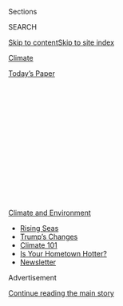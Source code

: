 <div id="app">

<div>

<div>

<div>

<div class="NYTAppHideMasthead css-1q2w90k e1suatyy0">

<div class="section css-ui9rw0 e1suatyy2">

<div class="css-eph4ug er09x8g0">

<div class="css-6n7j50">

</div>

<span class="css-1dv1kvn">Sections</span>

<div class="css-10488qs">

<span class="css-1dv1kvn">SEARCH</span>

</div>

[Skip to content](#site-content)[Skip to site
index](#site-index)

</div>

<div id="masthead-section-label" class="css-1wr3we4 eaxe0e00">

[Climate](https://www.nytimes3xbfgragh.onion/section/climate)

</div>

<div class="css-10698na e1huz5gh0">

</div>

</div>

<div id="masthead-bar-one" class="section hasLinks css-15hmgas e1csuq9d3">

<div class="css-uqyvli e1csuq9d0">

</div>

<div class="css-1uqjmks e1csuq9d1">

</div>

<div class="css-9e9ivx">

[](https://myaccount.nytimes3xbfgragh.onion/auth/login?response_type=cookie&client_id=vi)

</div>

<div class="css-1bvtpon e1csuq9d2">

[Today’s
Paper](https://www.nytimes3xbfgragh.onion/section/todayspaper)

</div>

</div>

</div>

</div>

<div data-aria-hidden="false">

<div id="site-content" data-role="main">

<div>

<div class="css-1aor85t" style="opacity:0.000000001;z-index:-1;visibility:hidden">

<div class="css-1hqnpie">

<div class="css-epjblv">

<span class="css-17xtcya">[Climate](/section/climate)</span><span class="css-x15j1o">|</span><span class="css-fwqvlz">A
Quarter of Bangladesh Is Flooded. Millions Have Lost
Everything.</span>

</div>

<div class="css-k008qs">

<div class="css-1iwv8en">

<span class="css-18z7m18"></span>

<div>

</div>

</div>

<span class="css-1n6z4y">https://nyti.ms/334VB7c</span>

<div class="css-1705lsu">

<div class="css-4xjgmj">

<div class="css-4skfbu" data-role="toolbar" data-aria-label="Social Media Share buttons, Save button, and Comments Panel with current comment count" data-testid="share-tools">

  - 
  - 
  - 
  - 
    
    <div class="css-6n7j50">
    
    </div>

  - 
  - 

</div>

</div>

</div>

</div>

</div>

</div>

<div id="NYT_TOP_BANNER_REGION" class="css-13pd83m">

<div>

<div id="styln-prism-menu-1591906231550" class="section interactive-content interactive-size-medium css-1edisqu">

<div class="css-17ih8de interactive-body">

<div id="scroll-container" class="css-1gj85ro">

[<span class="styln-title-wrap"><span class="css-1pje3qr">Climate
and</span><span class="css-1pje3qr">
Environment</span></span>](https://www.nytimes3xbfgragh.onion/section/climate?action=click&pgtype=Article&state=default&region=TOP_BANNER&context=storylines_menu)

  - [Rising
    Seas](https://www.nytimes3xbfgragh.onion/2020/07/30/climate/sea-level-inland-floods.html?action=click&pgtype=Article&state=default&region=TOP_BANNER&context=storylines_menu)
  - [Trump’s
    Changes](https://www.nytimes3xbfgragh.onion/interactive/2020/climate/trump-environment-rollbacks.html?action=click&pgtype=Article&state=default&region=TOP_BANNER&context=storylines_menu)
  - [Climate 101](https://www.nytimes3xbfgragh.onion/interactive/2020/04/19/climate/climate-crash-course-1.html?action=click&pgtype=Article&state=default&region=TOP_BANNER&context=storylines_menu)
  - [Is Your Hometown
    Hotter?](https://www.nytimes3xbfgragh.onion/interactive/2018/08/30/climate/how-much-hotter-is-your-hometown.html?action=click&pgtype=Article&state=default&region=TOP_BANNER&context=storylines_menu)
  - [Newsletter](https://www.nytimes3xbfgragh.onion/newsletters/climate-change?action=click&pgtype=Article&state=default&region=TOP_BANNER&context=storylines_menu)

</div>

</div>

</div>

</div>

</div>

<div id="top-wrapper" class="css-1sy8kpn">

<div id="top-slug" class="css-l9onyx">

Advertisement

</div>

[Continue reading the main
story](#after-top)

<div class="ad top-wrapper" style="text-align:center;height:100%;display:block;min-height:250px">

<div id="top" class="place-ad" data-position="top" data-size-key="top">

</div>

</div>

<div id="after-top">

</div>

</div>

<div>

<div id="sponsor-wrapper" class="css-1hyfx7x">

<div id="sponsor-slug" class="css-19vbshk">

Supported by

</div>

[Continue reading the main
story](#after-sponsor)

<div id="sponsor" class="ad sponsor-wrapper" style="text-align:center;height:100%;display:block">

</div>

<div id="after-sponsor">

</div>

</div>

<div class="css-186x18t">

Inequity at the boiling point

</div>

<div class="css-1vkm6nb ehdk2mb0">

# A Quarter of Bangladesh Is Flooded. Millions Have Lost Everything.

</div>

The country’s latest calamity illustrates a striking inequity of our
time: The people least responsible for climate change are among those
most hurt by its
consequences.

<div class="css-79elbk" data-testid="photoviewer-wrapper">

<div class="css-z3e15g" data-testid="photoviewer-wrapper-hidden">

</div>

<div class="css-1a48zt4 ehw59r15" data-testid="photoviewer-children">

![<span class="css-16f3y1r e13ogyst0" data-aria-hidden="true">Floodwaters
in Bogura, Bangladesh, near the Brahmaputra River, in
mid-July.  </span><span class="css-cnj6d5 e1z0qqy90" itemprop="copyrightHolder"><span class="css-1ly73wi e1tej78p0">Credit...</span><span><span>Mohammad
Ponir
Hossain/Reuters</span></span></span>](https://static01.graylady3jvrrxbe.onion/images/2020/07/30/climate/30CLI-BANGLADESH1/merlin_174670302_d722e08d-7dcb-4371-965a-6453e3508c4f-articleLarge.jpg?quality=75&auto=webp&disable=upscale)

</div>

</div>

<div class="css-18e8msd">

<div class="css-vp77d3 epjyd6m0">

<div class="css-1baulvz">

By [<span class="css-1baulvz" itemprop="name">Somini
Sengupta</span>](https://www.nytimes3xbfgragh.onion/by/somini-sengupta)
and <span class="css-1baulvz last-byline" itemprop="name">Julfikar Ali
Manik</span>

</div>

</div>

  - 
    
    <div class="css-ld3wwf e16638kd2">
    
    July 30,
    2020
    
    </div>

  - 
    
    <div class="css-4xjgmj">
    
    <div class="css-d8bdto" data-role="toolbar" data-aria-label="Social Media Share buttons, Save button, and Comments Panel with current comment count" data-testid="share-tools">
    
      - 
      - 
      - 
      - 
        
        <div class="css-6n7j50">
        
        </div>
    
      - 
      - 
    
    </div>
    
    </div>

</div>

</div>

<div class="section meteredContent css-1r7ky0e" name="articleBody" itemprop="articleBody">

<div class="css-1fanzo5 StoryBodyCompanionColumn">

<div class="css-53u6y8">

Torrential rains have submerged at least a quarter of Bangladesh,
washing away the few things that count as assets for some of the world’s
poorest people — their goats and chickens, houses of mud and tin, sacks
of rice stored for the lean season.

It is the latest calamity to strike the delta nation of 165 million
people. Only two months ago, [a cyclone pummeled the country’s
southwest](https://www.nytimes3xbfgragh.onion/2020/05/20/world/asia/cyclone-amphan-india-bangladesh.html).
Along the coast, a rising sea has swallowed entire villages. And while
it’s too soon to ascertain what role climate change has played in these
latest floods, Bangladesh is already witnessing a pattern of more severe
and more frequent river flooding than in the past along the mighty
Brahmaputra River, scientists say, and that is projected to worsen in
the years ahead as climate change intensifies the
rains.

</div>

</div>

<div id="2020-07-28-bangladesh-flooding-embed" class="section interactive-content interactive-size-scoop css-1yo67og" data-id="100000007263672">

<div class="css-17ih8de interactive-body" data-sourceid="100000007263672">

<div class="g-story g-freebird g-max-limit" data-preview-slug="2020-07-28-bangladesh-flooding">

<div class="g-container">

<div class="g-asset g-graphic" style="max-width: 740px">

<div data-role="img">

<div id="g-bangladesh-flood-box" class="ai2html">

<div id="g-bangladesh-flood-Artboard_1" class="g-artboard" style="min-width: 468px;max-width: 599px;max-height: 816px" data-aspect-ratio="0.734" data-min-width="468" data-max-width="599">

<div style="padding: 0 0 136.2806% 0;">

</div>

![](data:image/gif;base64,R0lGODlhCgAKAIAAAB8fHwAAACH5BAEAAAAALAAAAAAKAAoAAAIIhI+py+0PYysAOw==)

<div id="g-ai0-1" class="g-Layer_2 g-aiAbs g-aiPointText" style="top:5.6078%;margin-top:-8.8px;left:42.3565%;width:78px;">

BHUTAN

</div>

<div id="g-ai0-2" class="g-Layer_2 g-aiAbs g-aiPointText" style="top:10.7818%;margin-top:-8.8px;left:2.9914%;width:66px;">

NEPAL

</div>

<div id="g-ai0-3" class="g-Layer_2 g-aiAbs g-aiPointText" style="top:16.4263%;margin-top:-8.8px;left:84.8713%;width:60px;">

INDIA

</div>

<div id="g-ai0-4" class="g-Layer_2 g-aiAbs g-aiPointText" style="top:19.8625%;margin-top:-6.7px;left:37.2198%;width:68px;">

Kurigram

</div>

<div id="g-ai0-5" class="g-Layer_2 g-aiAbs g-aiPointText" style="top:21.7483%;margin-top:-6.7px;left:22.9852%;width:61px;">

Rangpur

</div>

<div id="g-ai0-6" class="g-Layer_2 g-aiAbs g-aiPointText" style="top:23.4764%;margin-top:-8.7px;left:50.8114%;width:175px;">

Flooded areas July
19-24

</div>

<div id="g-ai0-7" class="g-Layer_2 g-aiAbs g-aiPointText" style="top:26.6122%;margin-top:-8.7px;left:50.8114%;width:154px;">

Usual bodies of
water

</div>

<div id="g-ai0-8" class="g-Layer_2 g-aiAbs g-aiPointText" style="transform: matrix(0.1373,0.9905,-0.9905,0.1373,0,0);transform-origin: 50% 56.8380634390651%;-webkit-transform: matrix(0.1373,0.9905,-0.9905,0.1373,0,0);-webkit-transform-origin: 50% 56.8380634390651%;-ms-transform: matrix(0.1373,0.9905,-0.9905,0.1373,0,0);-ms-transform-origin: 50% 56.8380634390651%;top:34.5429%;margin-top:-7.3px;left:36.355%;margin-left:-58.5px;width:117px;">

Brahmaputra
River

</div>

<div id="g-ai0-9" class="g-Layer_2 g-aiAbs g-aiPointText" style="top:32.2532%;margin-top:-6.7px;left:39.1474%;width:64px;">

Jamalpur

</div>

<div id="g-ai0-10" class="g-Layer_2 g-aiAbs g-aiPointText" style="top:32.41%;margin-top:-6.7px;left:70.0626%;width:51px;">

Sylhet

</div>

<div id="g-ai0-11" class="g-Layer_2 g-aiAbs g-aiPointText" style="top:38.9952%;margin-top:-6.7px;left:17.5974%;width:62px;">

Rajshahi

</div>

<div id="g-ai0-12" class="g-Layer_2 g-aiAbs g-aiPointText" style="top:40.7199%;margin-top:-6.7px;left:42.1662%;width:54px;">

Tangail

</div>

<div id="g-ai0-13" class="g-Layer_2 g-aiAbs g-aiPointText" style="top:44.0125%;margin-top:-6.7px;left:28.8812%;width:51px;">

Pabna

</div>

<div id="g-ai0-14" class="g-Layer_2 g-aiAbs g-aiPointText" style="top:46.2165%;margin-top:-8.8px;left:3.4952%;width:60px;">

INDIA

</div>

<div id="g-ai0-15" class="g-Layer_2 g-aiAbs g-aiPointText" style="top:46.7623%;margin-top:-8.2px;left:49.642%;width:57px;">

Dhaka

</div>

<div id="g-ai0-16" class="g-Layer_2 g-aiAbs g-aiPointText" style="top:51.5385%;margin-top:-6.7px;left:60.6187%;width:57px;">

Comilla

</div>

<div id="g-ai0-17" class="g-Layer_2 g-aiAbs g-aiPointText" style="top:54.8311%;margin-top:-6.7px;left:27.7114%;width:57px;">

Jessore

</div>

<div id="g-ai0-18" class="g-Layer_2 g-aiAbs g-aiPointText" style="top:56.1847%;margin-top:-11.3px;left:36.4117%;width:142px;">

BANGLADESH

</div>

<div id="g-ai0-19" class="g-Layer_2 g-aiAbs g-aiPointText" style="top:59.0644%;margin-top:-6.7px;left:34.1223%;width:55px;">

Khulna

</div>

<div id="g-ai0-20" class="g-Layer_2 g-aiAbs g-aiPointText" style="top:61.8142%;margin-top:-8.2px;left:12.154%;width:63px;">

Kolkata

</div>

<div id="g-ai0-21" class="g-Layer_2 g-aiAbs g-aiPointText" style="top:65.4204%;margin-top:-8.2px;left:73.3835%;width:81px;">

Chittagong

</div>

<div id="g-ai0-22" class="g-Layer_2 g-aiAbs g-aiPointText" style="top:84.787%;margin-top:-8.8px;left:83.2627%;width:92px;">

MYANMAR

</div>

<div id="g-ai0-23" class="g-Layer_2 g-aiAbs g-aiPointText" style="top:93.4046%;margin-top:-6.7px;left:14.2641%;width:67px;">

100
KM

</div>

<div id="g-ai0-24" class="g-Layer_2 g-aiAbs" style="top:93.7608%;left:47.5106%;width:32.265%;">

Bay of
Bengal

</div>

<div id="g-ai0-25" class="g-Layer_2 g-aiAbs g-aiPointText" style="top:97.5595%;margin-top:-13.2px;left:14.2641%;width:77px;">

60
MILES

</div>

</div>

<div id="g-bangladesh-flood-Artboard_3" class="g-artboard" style="min-width: 600px;max-width: 739px;max-height: 785px" data-aspect-ratio="0.942" data-min-width="600" data-max-width="739">

<div style="padding: 0 0 106.194% 0;">

</div>

![](data:image/gif;base64,R0lGODlhCgAKAIAAAB8fHwAAACH5BAEAAAAALAAAAAAKAAoAAAIIhI+py+0PYysAOw==)

<div id="g-ai1-1" class="g-Layer_2 g-aiAbs g-aiPointText" style="top:5.4563%;margin-top:-8.8px;left:44.0485%;width:78px;">

BHUTAN

</div>

<div id="g-ai1-2" class="g-Layer_2 g-aiAbs g-aiPointText" style="top:10.6355%;margin-top:-8.8px;left:13.3438%;width:66px;">

NEPAL

</div>

<div id="g-ai1-3" class="g-Layer_2 g-aiAbs g-aiPointText" style="top:16.2856%;margin-top:-8.8px;left:77.2101%;width:60px;">

INDIA

</div>

<div id="g-ai1-4" class="g-Layer_2 g-aiAbs g-aiPointText" style="top:19.8821%;margin-top:-6.7px;left:40.0419%;width:68px;">

Kurigram

</div>

<div id="g-ai1-5" class="g-Layer_2 g-aiAbs g-aiPointText" style="top:21.7697%;margin-top:-6.7px;left:28.9389%;width:61px;">

Rangpur

</div>

<div id="g-ai1-6" class="g-Layer_2 g-aiAbs g-aiPointText" style="top:23.3426%;margin-top:-8.7px;left:50.6433%;width:175px;">

Flooded areas July
19-24

</div>

<div id="g-ai1-7" class="g-Layer_2 g-aiAbs g-aiPointText" style="top:26.4816%;margin-top:-8.7px;left:50.6433%;width:154px;">

Usual bodies of
water

</div>

<div id="g-ai1-8" class="g-Layer_2 g-aiAbs g-aiPointText" style="transform: matrix(0.1373,0.9905,-0.9905,0.1373,0,0);transform-origin: 50% 56.8380634390651%;-webkit-transform: matrix(0.1373,0.9905,-0.9905,0.1373,0,0);-webkit-transform-origin: 50% 56.8380634390651%;-ms-transform: matrix(0.1373,0.9905,-0.9905,0.1373,0,0);-ms-transform-origin: 50% 56.8380634390651%;top:34.42%;margin-top:-7.3px;left:39.3674%;margin-left:-58.5px;width:117px;">

Brahmaputra
River

</div>

<div id="g-ai1-9" class="g-Layer_2 g-aiAbs g-aiPointText" style="top:32.2851%;margin-top:-6.7px;left:41.5454%;width:64px;">

Jamalpur

</div>

<div id="g-ai1-10" class="g-Layer_2 g-aiAbs g-aiPointText" style="top:32.442%;margin-top:-6.7px;left:65.6593%;width:51px;">

Sylhet

</div>

<div id="g-ai1-11" class="g-Layer_2 g-aiAbs g-aiPointText" style="top:39.0337%;margin-top:-6.7px;left:24.7364%;width:62px;">

Rajshahi

</div>

<div id="g-ai1-12" class="g-Layer_2 g-aiAbs g-aiPointText" style="top:40.7601%;margin-top:-6.7px;left:43.9001%;width:54px;">

Tangail

</div>

<div id="g-ai1-13" class="g-Layer_2 g-aiAbs g-aiPointText" style="top:43.899%;margin-top:-6.7px;left:33.5378%;width:51px;">

Pabna

</div>

<div id="g-ai1-14" class="g-Layer_2 g-aiAbs g-aiPointText" style="top:46.2622%;margin-top:-8.8px;left:13.7367%;width:60px;">

INDIA

</div>

<div id="g-ai1-15" class="g-Layer_2 g-aiAbs g-aiPointText" style="top:46.6516%;margin-top:-8.2px;left:49.7312%;width:57px;">

Dhaka

</div>

<div id="g-ai1-16" class="g-Layer_2 g-aiAbs g-aiPointText" style="top:51.4324%;margin-top:-6.7px;left:58.2931%;width:57px;">

Comilla

</div>

<div id="g-ai1-17" class="g-Layer_2 g-aiAbs g-aiPointText" style="top:54.7283%;margin-top:-6.7px;left:32.6254%;width:57px;">

Jessore

</div>

<div id="g-ai1-18" class="g-Layer_2 g-aiAbs g-aiPointText" style="top:56.0832%;margin-top:-11.3px;left:39.4116%;width:142px;">

BANGLADESH

</div>

<div id="g-ai1-19" class="g-Layer_2 g-aiAbs g-aiPointText" style="top:58.9658%;margin-top:-6.7px;left:37.6259%;width:55px;">

Khulna

</div>

<div id="g-ai1-20" class="g-Layer_2 g-aiAbs g-aiPointText" style="top:61.7183%;margin-top:-8.2px;left:20.4906%;width:63px;">

Kolkata

</div>

<div id="g-ai1-21" class="g-Layer_2 g-aiAbs g-aiPointText" style="top:65.3281%;margin-top:-8.2px;left:68.2496%;width:81px;">

Chittagong

</div>

<div id="g-ai1-22" class="g-Layer_2 g-aiAbs g-aiPointText" style="top:84.7137%;margin-top:-8.8px;left:75.9554%;width:92px;">

MYANMAR

</div>

<div id="g-ai1-23" class="g-Layer_2 g-aiAbs g-aiPointText" style="top:93.3398%;margin-top:-6.7px;left:22.1364%;width:67px;">

100
KM

</div>

<div id="g-ai1-24" class="g-Layer_2 g-aiAbs" style="top:93.8534%;left:48.0687%;width:25.1667%;">

Bay of
Bengal

</div>

<div id="g-ai1-25" class="g-Layer_2 g-aiAbs g-aiPointText" style="top:97.4989%;margin-top:-13.2px;left:22.1364%;width:77px;">

60
MILES

</div>

</div>

<div id="g-bangladesh-flood-Artboard_4" class="g-artboard" style="max-width: 467px;max-height: 829px" data-aspect-ratio="0.563" data-min-width="0" data-max-width="467">

<div style="padding: 0 0 177.5703% 0;">

</div>

![](data:image/gif;base64,R0lGODlhCgAKAIAAAB8fHwAAACH5BAEAAAAALAAAAAAKAAoAAAIIhI+py+0PYysAOw==)

<div id="g-ai2-1" class="g-Layer_2 g-aiAbs g-aiPointText" style="top:4.8945%;margin-top:-7.1px;left:40.8325%;width:69px;">

BHUTAN

</div>

<div id="g-ai2-2" class="g-Layer_2 g-aiAbs g-aiPointText" style="top:14.0928%;margin-top:-7.1px;left:70.0498%;width:54px;">

INDIA

</div>

<div id="g-ai2-3" class="g-Layer_2 g-aiAbs g-aiPointText" style="top:19.3286%;margin-top:-6px;left:34.1346%;width:62px;">

Kurigram

</div>

<div id="g-ai2-4" class="g-Layer_2 g-aiAbs g-aiPointText" style="top:21.2103%;margin-top:-6px;left:15.5733%;width:56px;">

Rangpur

</div>

<div id="g-ai2-5" class="g-Layer_2 g-aiAbs g-aiPointText" style="top:22.8679%;margin-top:-7.8px;left:45.2915%;width:156px;">

Flooded areas July
19-24

</div>

<div id="g-ai2-6" class="g-Layer_2 g-aiAbs g-aiPointText" style="top:26.0591%;margin-top:-7.8px;left:45.3615%;width:137px;">

Usual bodies of
water

</div>

<div id="g-ai2-7" class="g-Layer_2 g-aiAbs g-aiPointText" style="transform: matrix(0.0935,0.9956,-0.9956,0.0935,0,0);transform-origin: 50% 56.8380634390651%;-webkit-transform: matrix(0.0935,0.9956,-0.9956,0.0935,0,0);-webkit-transform-origin: 50% 56.8380634390651%;-ms-transform: matrix(0.0935,0.9956,-0.9956,0.0935,0,0);-ms-transform-origin: 50% 56.8380634390651%;top:34.9743%;margin-top:-7.3px;left:33.0405%;margin-left:-58.5px;width:117px;">

Brahmaputra
River

</div>

<div id="g-ai2-8" class="g-Layer_2 g-aiAbs g-aiPointText" style="top:31.7226%;margin-top:-6px;left:36.6481%;width:59px;">

Jamalpur

</div>

<div id="g-ai2-9" class="g-Layer_2 g-aiAbs g-aiPointText" style="top:31.9103%;margin-top:-6px;left:76.9608%;width:47px;">

Sylhet

</div>

<div id="g-ai2-10" class="g-Layer_2 g-aiAbs g-aiPointText" style="top:38.2928%;margin-top:-6px;left:8.5475%;width:57px;">

Rajshahi

</div>

<div id="g-ai2-11" class="g-Layer_2 g-aiAbs g-aiPointText" style="top:40.17%;margin-top:-6px;left:40.5846%;width:50px;">

Tangail

</div>

<div id="g-ai2-12" class="g-Layer_2 g-aiAbs g-aiPointText" style="top:43.3612%;margin-top:-6px;left:23.2612%;width:48px;">

Pabna

</div>

<div id="g-ai2-13" class="g-Layer_2 g-aiAbs g-aiPointText" style="top:46.0657%;margin-top:-7.4px;left:50.3327%;width:53px;">

Dhaka

</div>

<div id="g-ai2-14" class="g-Layer_2 g-aiAbs g-aiPointText" style="top:50.8699%;margin-top:-6px;left:64.6462%;width:52px;">

Comilla

</div>

<div id="g-ai2-15" class="g-Layer_2 g-aiAbs g-aiPointText" style="top:53.5138%;margin-top:-7.1px;left:2.1039%;width:54px;">

INDIA

</div>

<div id="g-ai2-16" class="g-Layer_2 g-aiAbs g-aiPointText" style="top:54.0612%;margin-top:-6px;left:21.736%;width:53px;">

Jessore

</div>

<div id="g-ai2-17" class="g-Layer_2 g-aiAbs g-aiPointText" style="top:55.502%;margin-top:-9.7px;left:33.0807%;width:127px;">

BANGLADESH

</div>

<div id="g-ai2-18" class="g-Layer_2 g-aiAbs g-aiPointText" style="top:58.3787%;margin-top:-6px;left:30.0955%;width:50px;">

Khulna

</div>

<div id="g-ai2-19" class="g-Layer_2 g-aiAbs g-aiPointText" style="top:62.585%;margin-top:-7.4px;left:74.7251%;width:74px;">

Chittagong

</div>

<div id="g-ai2-20" class="g-Layer_2 g-aiAbs g-aiPointText" style="top:64.8376%;margin-top:-7.4px;left:3.7803%;width:58px;">

Kolkata

</div>

<div id="g-ai2-21" class="g-Layer_2 g-aiAbs g-aiPointText" style="top:91.9313%;margin-top:-6.7px;left:4.7271%;width:67px;">

100
KM

</div>

<div id="g-ai2-22" class="g-Layer_2 g-aiAbs" style="top:92.5455%;left:48.3546%;width:42%;">

Bay of
Bengal

</div>

<div id="g-ai2-23" class="g-Layer_2 g-aiAbs g-aiPointText" style="top:96.9058%;margin-top:-13.2px;left:4.7271%;width:77px;">

60
MILES

</div>

</div>

<div id="g-bangladesh-flood-Artboard_6" class="g-artboard" style="min-width: 740px;" data-aspect-ratio="1.162" data-min-width="740">

<div style="padding: 0 0 86.0811% 0;">

</div>

![](data:image/gif;base64,R0lGODlhCgAKAIAAAB8fHwAAACH5BAEAAAAALAAAAAAKAAoAAAIIhI+py+0PYysAOw==)

<div id="g-ai3-1" class="g-Layer_3 g-aiAbs g-aiPointText" style="top:2.1712%;margin-top:-8.8px;left:43.0254%;width:79px;">

BHUTAN

</div>

<div id="g-ai3-2" class="g-Layer_3 g-aiAbs g-aiPointText" style="top:7.8227%;margin-top:-8.8px;left:14.0317%;width:66px;">

NEPAL

</div>

<div id="g-ai3-3" class="g-Layer_3 g-aiAbs g-aiPointText" style="top:14.4161%;margin-top:-8.8px;left:74.3389%;width:60px;">

INDIA

</div>

<div id="g-ai3-4" class="g-Layer_3 g-aiAbs g-aiPointText" style="top:18.3984%;margin-top:-7.2px;left:39.2421%;width:72px;">

Kurigram

</div>

<div id="g-ai3-5" class="g-Layer_3 g-aiAbs g-aiPointText" style="top:20.6009%;margin-top:-7.2px;left:28.7578%;width:65px;">

Rangpur

</div>

<div id="g-ai3-6" class="g-Layer_3 g-aiAbs g-aiPointText" style="top:22.5637%;margin-top:-8.7px;left:49.2528%;width:175px;">

Flooded areas July
19-24

</div>

<div id="g-ai3-7" class="g-Layer_3 g-aiAbs g-aiPointText" style="top:26.1744%;margin-top:-8.7px;left:49.2528%;width:154px;">

Usual bodies of
water

</div>

<div id="g-ai3-8" class="g-Layer_3 g-aiAbs g-aiPointText" style="transform: matrix(0.1373,0.9905,-0.9905,0.1373,0,0);transform-origin: 50% 55.6491876534356%;-webkit-transform: matrix(0.1373,0.9905,-0.9905,0.1373,0,0);-webkit-transform-origin: 50% 55.6491876534356%;-ms-transform: matrix(0.1373,0.9905,-0.9905,0.1373,0,0);-ms-transform-origin: 50% 55.6491876534356%;top:35.4554%;margin-top:-8.9px;left:38.5513%;margin-left:-66px;width:132px;">

Brahmaputra
River

</div>

<div id="g-ai3-9" class="g-Layer_3 g-aiAbs g-aiPointText" style="top:32.8458%;margin-top:-7.2px;left:40.6618%;width:68px;">

Jamalpur

</div>

<div id="g-ai3-10" class="g-Layer_3 g-aiAbs g-aiPointText" style="top:33.0028%;margin-top:-7.2px;left:63.4319%;width:53px;">

Sylhet

</div>

<div id="g-ai3-11" class="g-Layer_3 g-aiAbs g-aiPointText" style="top:40.6951%;margin-top:-7.2px;left:24.7895%;width:65px;">

Rajshahi

</div>

<div id="g-ai3-12" class="g-Layer_3 g-aiAbs g-aiPointText" style="top:41.5747%;margin-top:-8.8px;left:1.6232%;width:60px;">

INDIA

</div>

<div id="g-ai3-13" class="g-Layer_3 g-aiAbs g-aiPointText" style="top:42.7359%;margin-top:-7.2px;left:42.8852%;width:57px;">

Tangail

</div>

<div id="g-ai3-14" class="g-Layer_3 g-aiAbs g-aiPointText" style="top:46.5036%;margin-top:-7.2px;left:33.1004%;width:54px;">

Pabna

</div>

<div id="g-ai3-15" class="g-Layer_3 g-aiAbs g-aiPointText" style="top:49.8848%;margin-top:-8.8px;left:48.3913%;width:60px;">

Dhaka

</div>

<div id="g-ai3-16" class="g-Layer_3 g-aiAbs g-aiPointText" style="top:55.2948%;margin-top:-7.2px;left:56.4761%;width:60px;">

Comilla

</div>

<div id="g-ai3-17" class="g-Layer_3 g-aiAbs g-aiPointText" style="top:59.0624%;margin-top:-7.2px;left:32.2388%;width:60px;">

Jessore

</div>

<div id="g-ai3-18" class="g-Layer_3 g-aiAbs g-aiPointText" style="top:60.8072%;margin-top:-11.3px;left:38.6468%;width:142px;">

BANGLADESH

</div>

<div id="g-ai3-19" class="g-Layer_3 g-aiAbs g-aiPointText" style="top:64.086%;margin-top:-7.2px;left:36.9607%;width:58px;">

Khulna

</div>

<div id="g-ai3-20" class="g-Layer_3 g-aiAbs g-aiPointText" style="top:67.3102%;margin-top:-8.8px;left:20.7803%;width:66px;">

Kolkata

</div>

<div id="g-ai3-21" class="g-Layer_3 g-aiAbs g-aiPointText" style="top:69.9891%;margin-top:-8.8px;left:86.3321%;width:93px;">

MYANMAR

</div>

<div id="g-ai3-22" class="g-Layer_3 g-aiAbs g-aiPointText" style="top:71.5488%;margin-top:-8.8px;left:65.8777%;width:86px;">

Chittagong

</div>

<div id="g-ai3-23" class="g-Layer_3 g-aiAbs g-aiPointText" style="top:92.8969%;margin-top:-7.8px;left:23.0185%;width:75px;">

100
KM

</div>

<div id="g-ai3-24" class="g-Layer_3 g-aiAbs" style="top:93.5636%;left:47.5056%;width:23.7838%;">

Bay of
Bengal

</div>

<div id="g-ai3-25" class="g-Layer_3 g-aiAbs g-aiPointText" style="top:97.6959%;margin-top:-15.3px;left:23.0185%;width:87px;">

60 MILES

</div>

</div>

</div>

</div>

<div class="g-source">

<span class="g-credit">By Blacki
Migliozzi</span><span class="g-credit_bullet">·</span><span class="g-credit">Source:
Institute of Water and Flood Management, Bangladesh University of
Engineering and Technology</span>

</div>

</div>

</div>

</div>

</div>

</div>

<div class="css-1fanzo5 StoryBodyCompanionColumn">

<div class="css-53u6y8">

“The suffering will go up,” said Sajedul Hasan, the humanitarian
director of BRAC, an international development organization based in
Bangladesh that is distributing food, cash and liquid soap to displaced
people.

</div>

</div>

<div class="css-1fanzo5 StoryBodyCompanionColumn">

<div class="css-53u6y8">

This is one of the most striking inequities of the modern era. Those who
are least responsible for polluting Earth’s atmosphere are among those
most hurt by its consequences. The average American is responsible for
33 times more planet-warming carbon dioxide than the average
Bangladeshi.

This chasm has bedeviled diplomacy for a generation, and it is once
again in stark relief as the coronavirus pandemic upends the global
economy and threatens to push the world’s most vulnerable people deeper
into ruin.

An estimated 24 to 37 percent of the country’s landmass is submerged,
according to government estimates and satellite data By Tuesday,
[according to the most recent figures
available,](https://reliefweb.int/disaster/fl-2020-000161-bgd) nearly a
million homes were inundated and 4.7 million people were affected. At
least 54 have died, most of them children.

The current floods, which are a result of intense rains upstream on the
Brahmaputra, could last through the middle of August. Until then, Taijul
Islam, a 30-year-old sharecropper whose house has washed away, will have
to camp out in a makeshift bamboo shelter on slightly higher ground. At
least he was able to salvage the tin sheet that was once the roof of his
house. Without it, he said, his extended family of nine would be exposed
to the elements.

</div>

</div>

<div class="css-1fanzo5 StoryBodyCompanionColumn">

<div class="css-53u6y8">

Mr. Islam’s predicament is multiplied by the millions among those on the
front lines of climate change. Vanuatu is literally sinking into the
Pacific. Pastoralists in the Horn of Africa are being pushed [to the
edge of
survival](https://www.nytimes3xbfgragh.onion/2018/03/12/climate/kenya-drought.html)
by back-to-back droughts. In the [megacity of
Mumbai](https://www.nytimes3xbfgragh.onion/interactive/2019/11/25/climate/india-monsoon-drought.html),
the rains come in terrifying cloudbursts.

</div>

</div>

<div class="css-79elbk" data-testid="photoviewer-wrapper">

<div class="css-z3e15g" data-testid="photoviewer-wrapper-hidden">

</div>

<div class="css-1a48zt4 ehw59r15" data-testid="photoviewer-children">

![<span class="css-16f3y1r e13ogyst0" data-aria-hidden="true">The
Brahmaputra River in Gauhati, India, in late May as Cyclone Amphan
struck the
area.</span><span class="css-cnj6d5 e1z0qqy90" itemprop="copyrightHolder"><span class="css-1ly73wi e1tej78p0">Credit...</span><span>Anupam
Nath/Associated
Press</span></span>](https://static01.graylady3jvrrxbe.onion/images/2020/07/30/climate/30CLI-BANGLADESH3/merlin_172705776_4f923d33-0b0d-4a53-8f5e-315af616a89a-articleLarge.jpg?quality=75&auto=webp&disable=upscale)

</div>

</div>

<div class="css-1fanzo5 StoryBodyCompanionColumn">

<div class="css-53u6y8">

The inequity is striking, no matter which way you slice it. One recent
analysis found that the [world’s richest 10
percent](https://www.nature.com/articles/s41467-020-16941-y) are
responsible for up to 40 percent of global environmental damage,
including climate change, while the poorest 10 percent account for less
than 5 percent. Another estimated that warming had [reduced incomes in
the world’s poorest
countries](https://www.nytimes3xbfgragh.onion/2019/04/22/climate/climate-change-global-wealth-gap.html)
by between 17 percent and 30
percent.

<div id="NYT_MAIN_CONTENT_1_REGION" class="css-9tf9ac">

<div>

<div id="styln-prism-guide-1593610178459" class="section interactive-content interactive-size-medium css-1ftcdic">

<div class="css-17ih8de interactive-body">

<div id="prism-freeform-block-37356" class="css-19mumt8" data-role="complementary" data-storyline="Climate and Environment" data-truncated="false" tabindex="0">

<div class="css-a8d9oz">

<div>

[](https://www.nytimes3xbfgragh.onion/section/climate?action=click&pgtype=Article&state=default&region=MAIN_CONTENT_1&context=storylines_keepup)

### Climate and Environment ›

#### Keep Up on the Latest Climate News

Updated July 30, 2020

Here’s what you need to know about the latest climate change news this
week:

  -   - [Floods
        in](https://www.nytimes3xbfgragh.onion/2020/07/30/climate/bangladesh-floods.html?action=click&pgtype=Article&state=default&region=MAIN_CONTENT_1&context=storylines_keepup)[Bangladesh](https://www.nytimes3xbfgragh.onion/2020/07/30/climate/bangladesh-floods.html?action=click&pgtype=Article&state=default&region=MAIN_CONTENT_1&context=storylines_keepup)
        are punishing the people least responsible for climate change.
      - As climate change raises sea levels, [storm surges and high
        tides](https://www.nytimes3xbfgragh.onion/2020/07/30/climate/sea-level-inland-floods.html?action=click&pgtype=Article&state=default&region=MAIN_CONTENT_1&context=storylines_keepup)
        are likely to push farther inland.
      - The E.P.A. inspector general plans to investigate whether a
        rollback of fuel efficiency standards [violated government
        rules](https://www.nytimes3xbfgragh.onion/2020/07/27/climate/trump-fuel-efficiency-rule.html?action=click&pgtype=Article&state=default&region=MAIN_CONTENT_1&context=storylines_keepup).

<div id="styln-survey-component-37356" class="styln-survey-component">

</div>

</div>

</div>

</div>

</div>

</div>

</div>

</div>

Poor countries have long sought a kind of reparations for what they call
loss and damage from climate change. Rich countries, led by the United
States and European Union, have resisted, mainly out of concern that
they could be saddled with liability claims for climate damage.

It doesn’t help that the rich world has failed to deliver on a $100
billion aid package to help poor countries cope, promised as part of the
2015 Paris accord.

Coronavirus recovery plans have lately begun to open the door to new
discussions about debt relief linked to climate resilience.

In June, the [Alliance of Small Island Developing
States](https://www.aosis.org/wp-content/uploads/2020/07/AOSIS-Statement-on-Debt_verJune-29.pdf),
led by Belize, pressed for what it called a new compact with private and
bilateral creditors “to deliver debt relief and increase resilience
financing.”

Caribbean countries, with their economies ravaged by hurricanes in
recent years, now find themselves falling deeper into debt as the
pandemic dries up tourism revenues. A [study commissioned by the United
Nations](https://unfccc.int/news/climate-change-is-driving-debt-for-developing-countries)
found that the 20 most climate-vulnerable countries have paid more than
$40 billion in additional interest payments because of losses stemming
from extreme weather events.

</div>

</div>

<div class="css-1fanzo5 StoryBodyCompanionColumn">

<div class="css-53u6y8">

<div class="css-1q1hscp">

<div class="css-1xk4eoy">

<div id="CLIM">

</div>

</div>

</div>

In Bangladesh, the flooding of the Brahmaputra reflects the unequal pain
of extreme weather.

The floods began in June. In most cases, heavy rains upstream in
neighboring India swelled the river basins that flow through Bangladesh
before draining into the Bay of Bengal. Those who live along the
Brahmaputra are no strangers to flooding. When the river swells, work
stops, land erodes, people move to higher ground and wait for the waters
to recede. They rely on their savings or aid to feed themselves.

This year was different, though. By the time the river flooded, in June,
people were already running out of food, said Mr. Hasan of BRAC.

Because of the lockdown, working people had all but stopped working.
[Remittances from relatives
abroad](https://www.nytimes3xbfgragh.onion/2020/07/27/business/global-remittances-coronavirus.html),
many of them newly unemployed, had dried up. In the countryside, people
had begun to sell their goats and cattle at bargain prices. They had no
food to eat.

When the river first swelled, Taijul Islam, the sharecropper from the
Kurigram district in the country’s north, rushed to save his livestock —
cattle, goats, chickens, ducks. A few, he rescued. Many, he lost. The
river took away the small vegetable garden next to his house, then his
house, where he had stashed roughly 1,300 pounds of rice. Then it washed
away a small shop that he ran when he wasn’t working on other people’s
land. Also the school that his 6-year-old son attended in the
village.

</div>

</div>

<div class="css-79elbk" data-testid="photoviewer-wrapper">

<div class="css-z3e15g" data-testid="photoviewer-wrapper-hidden">

</div>

<div class="css-1a48zt4 ehw59r15" data-testid="photoviewer-children">

<div class="css-1xdhyk6 erfvjey0">

<span class="css-1ly73wi e1tej78p0">Image</span>

<div class="css-zjzyr8">

<div data-testid="lazyimage-container" style="height:257.77777777777777px">

</div>

</div>

</div>

<span class="css-16f3y1r e13ogyst0" data-aria-hidden="true">Dhaka, the
Bangladeshi capital, in late July. The damage from this year’s flooding
has been compounded by the global coronavirus
pandemic.</span><span class="css-cnj6d5 e1z0qqy90" itemprop="copyrightHolder"><span class="css-1ly73wi e1tej78p0">Credit...</span><span>Munir
Uz Zaman/Agence France-Presse — Getty Images</span></span>

</div>

</div>

<div class="css-1fanzo5 StoryBodyCompanionColumn">

<div class="css-53u6y8">

All he can think of now is where he can go to earn a living. He is the
sole breadwinner of his extended family. All nine of them had been
living on rice, boiled potato and lentils. Vegetables are unaffordable,
let alone fish or meat, which, he said, “are now unimaginable.”

</div>

</div>

<div class="css-1fanzo5 StoryBodyCompanionColumn">

<div class="css-53u6y8">

Akkas Ali, 48, had already been through a bad flood. He moved to Mr.
Islam’s village six years ago, when his old village washed into the
Brahmaputra. Two weeks ago, as the river rose, breaking through its
embankments, his four acres of farmland went underwater. The village
mosque and market washed away. So, too, a secondary school where more
than 250 children were enrolled. Mr. Ali worried where they would go to
school now, if at all.

His house still stood this week, but the river, which had been a quarter
mile away, had rushed dangerously close. He was sure it, too, would wash
away soon.

The Brahmaputra is a fearsome, shape-shifting 2,400-mile river that
erupts from the Tibetan Himalayas and spills into northeastern India
before merging with the Ganges in Bangladesh and emptying into the Bay
of Bengal. It irrigates vast areas of farmland but it’s also
unpredictable, often swallowing the islands that form within it, like
the one where Mr. Ali’s village once stood.

Climate change, too, is altering its fate — and that of the people who
live along its banks. The rains are more unpredictable and the river is
rising above dangerous levels far more frequently than it did before,
according to 35 years of flooding data analyzed by A.K.M. Saiful Islam,
a water management expert at the Bangladesh University of Engineering
and Technology in Dhaka.

The last five years alone have brought four major floods, eroding
people’s capacity to adapt, Dr. Islam said.

More and worse floods loom.

Even if average global temperature increase modestly — by 2 degrees
Celsius over the average for preindustrial times — flooding along the
[Brahmaputra in Bangladesh is projected to
increase](https://ascelibrary.org/doi/abs/10.1061/%28ASCE%29HE.1943-5584.0001705)
by 24 percent. With an increase of 4 degrees Celsius, flooding is
projected to increase by over 60 percent.

No matter what, Dr. Islam said, the country will have to adapt. That
requires money to dredge rivers, maintain embankments, improve drainage
and offer aid to those who are repeatedly displaced and impoverished.

</div>

</div>

<div class="css-1fanzo5 StoryBodyCompanionColumn">

<div class="css-53u6y8">

Advocates for the poor say Bangladesh’s predicament with disasters
illustrates exactly why climate negotiations, postponed until 2021, need
to deliver compensation for people who have not caused the problem.

“People are losing whatever little they have,” said Farah Kabir, the
Bangladesh country director for ActionAid International. “When and how
are they going to be supported? When is the global community going to
take responsibility?”

Somini Sengupta reported from New York, and Julfikar Ali Manik from
Dhaka, Bangladesh.

</div>

</div>

<div>

</div>

</div>

<div>

</div>

<div>

</div>

<div>

</div>

<div>

<div id="bottom-wrapper" class="css-1ede5it">

<div id="bottom-slug" class="css-l9onyx">

Advertisement

</div>

[Continue reading the main
story](#after-bottom)

<div id="bottom" class="ad bottom-wrapper" style="text-align:center;height:100%;display:block;min-height:90px">

</div>

<div id="after-bottom">

</div>

</div>

</div>

</div>

</div>

## Site Index

<div>

</div>

## Site Information Navigation

  - [© <span>2020</span> <span>The New York Times
    Company</span>](https://help.nytimes3xbfgragh.onion/hc/en-us/articles/115014792127-Copyright-notice)

<!-- end list -->

  - [NYTCo](https://www.nytco.com/)
  - [Contact
    Us](https://help.nytimes3xbfgragh.onion/hc/en-us/articles/115015385887-Contact-Us)
  - [Work with us](https://www.nytco.com/careers/)
  - [Advertise](https://nytmediakit.com/)
  - [T Brand Studio](http://www.tbrandstudio.com/)
  - [Your Ad
    Choices](https://www.nytimes3xbfgragh.onion/privacy/cookie-policy#how-do-i-manage-trackers)
  - [Privacy](https://www.nytimes3xbfgragh.onion/privacy)
  - [Terms of
    Service](https://help.nytimes3xbfgragh.onion/hc/en-us/articles/115014893428-Terms-of-service)
  - [Terms of
    Sale](https://help.nytimes3xbfgragh.onion/hc/en-us/articles/115014893968-Terms-of-sale)
  - [Site
    Map](https://spiderbites.nytimes3xbfgragh.onion)
  - [Help](https://help.nytimes3xbfgragh.onion/hc/en-us)
  - [Subscriptions](https://www.nytimes3xbfgragh.onion/subscription?campaignId=37WXW)

</div>

</div>

</div>

</div>
